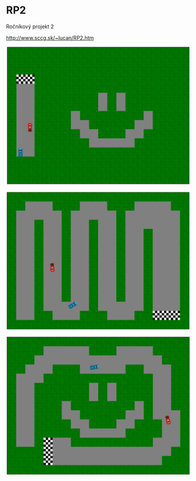 # RP2
Ročníkový projekt 2

http://www.sccg.sk/~lucan/RP2.htm

![Level](https://github.com/Alienson/RP2/blob/master/project-images/Level_1.png?raw=true "Level 1")

![Level](https://github.com/Alienson/RP2/blob/master/project-images/Level_2.png?raw=true "Level 2")

![Level](https://github.com/Alienson/RP2/blob/master/project-images/Level_3.png?raw=true "Level 3")
